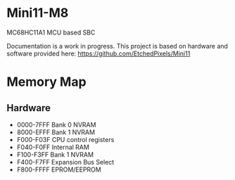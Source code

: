 # Mini11-M8
MC68HC11A1 MCU based SBC

Documentation is a work in progress. This project is based on hardware and software provided here:
https://github.com/EtchedPixels/Mini11

# Memory Map
## Hardware
- 0000-7FFF  Bank 0 NVRAM
- 8000-EFFF  Bank 1 NVRAM
- F000-F03F  CPU control registers
- F040-F0FF  Internal RAM
- F100-F3FF  Bank 1 NVRAM
- F400-F7FF  Expansion Bus Select
- F800-FFFF  EPROM/EEPROM
